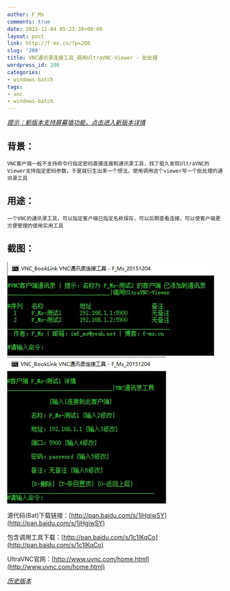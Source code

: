```yaml
---
author: F_Ms
comments: true
date: 2015-12-04 05:23:38+00:00
layout: post
link: http://f-ms.cn/?p=200
slug: '200'
title: VNC通讯录连接工具_调用UltraVNC-Viewer - 批处理
wordpress_id: 200
categories:
- windows-batch
tags:
- vnc
- windows-batch
---
```


_[提示：新版本支持屏幕墙功能，点击进入新版本详情](http://f-ms.cn/?p=375)_


## 背景：



    
    VNC客户端一般不支持命令行指定密码直接连接和通讯录工具，找了挺久发现UltraVNC的Viewer支持指定密码参数，于是就衍生出来一个想法，使用调用这个viewer写一个批处理的通讯录工具




## 用途：



    
    一个VNC的通讯录工具，可以指定客户端已指定名称保存，可以后期查看连接，可以使客户端更方便管理的使用实用工具





## 截图：


![01](/img/post/wp/2015/12/01.jpg) [![02](/img/post/wp/2015/12/02.jpg)](/img/post/wp/2015/12/02.jpg)

源代码(Bat)下载链接：[http://pan.baidu.com/s/1jHgiwSY](http://pan.baidu.com/s/1jHgiwSY)

包含调用工具下载：[http://pan.baidu.com/s/1c1lKqCo](http://pan.baidu.com/s/1c1lKqCo)

UltraVNC官网：[http://www.uvnc.com/home.html](http://www.uvnc.com/home.html)

_[历史版本](http://yun.baidu.com/s/1hqWPI3U)_

